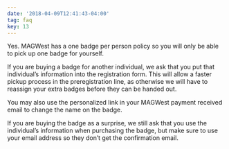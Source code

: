```yaml
---
date: '2018-04-09T12:41:43-04:00'
tag: faq
key: 13
---
```

Yes. MAGWest has a one badge per person policy so you will only be able to pick up one badge for yourself.

If you are buying a badge for another individual, we ask that you put that individual’s information into the registration form. This will allow a faster pickup process in the preregistration line, as otherwise we will have to reassign your extra badges before they can be handed out.

You may also use the personalized link in your MAGWest payment received email to change the name on the badge.

If you are buying the badge as a surprise, we still ask that you use the individual’s information when purchasing the badge, but make sure to use your email address so they don’t get the confirmation email.
